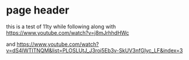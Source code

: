 # page header

this is a test of 11ty while following along with 
https://www.youtube.com/watch?v=j8mJrhhdHWc

and
https://www.youtube.com/watch?v=dS4IWTITNQM&list=PLOSLUtJ_J3roi5Eb3v-SkUV3nfGIyc_LF&index=3
